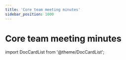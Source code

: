 ```yaml
---
title: 'Core team meeting minutes'
sidebar_position: 1000
---
```


<a id="core-team-meeting-minutes"></a>

# Core team meeting minutes

import DocCardList from '@theme/DocCardList';

<DocCardList />
